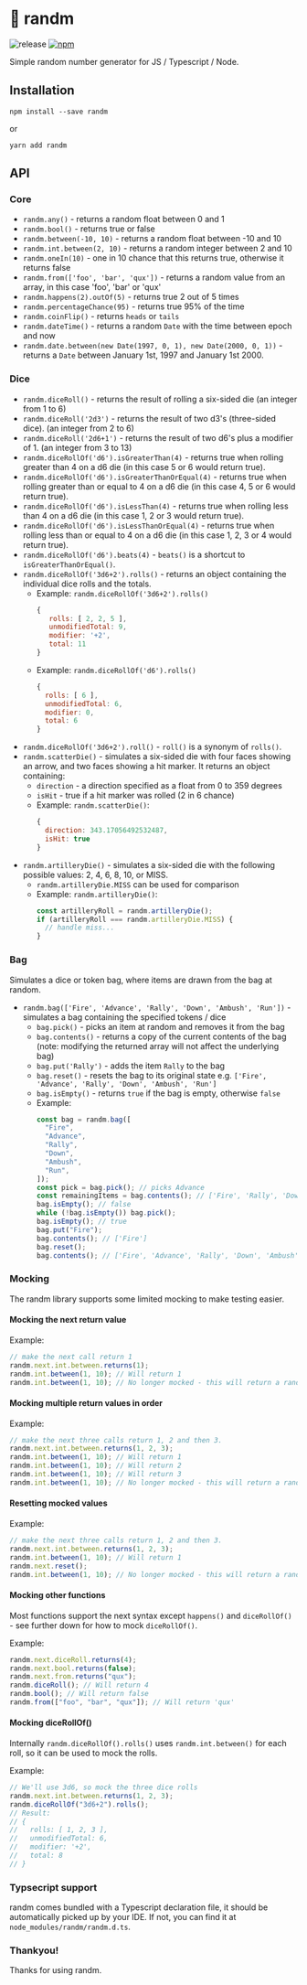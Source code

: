 # 🎲 randm

![release](https://github.com/chrisprobably/randm/workflows/release/badge.svg) [![npm](https://img.shields.io/npm/v/randm)](https://www.npmjs.com/package/randm)

Simple random number generator for JS / Typescript / Node.

## Installation

```
npm install --save randm
```

or

```
yarn add randm
```

## API

### Core

- `randm.any()` - returns a random float between 0 and 1
- `randm.bool()` - returns true or false
- `randm.between(-10, 10)` - returns a random float between -10 and 10
- `randm.int.between(2, 10)` - returns a random integer between 2 and 10
- `randm.oneIn(10)` - one in 10 chance that this returns true, otherwise it returns false
- `randm.from(['foo', 'bar', 'qux'])` - returns a random value from an array, in this case 'foo', 'bar' or 'qux'
- `randm.happens(2).outOf(5)` - returns true 2 out of 5 times
- `randm.percentageChance(95)` - returns true 95% of the time
- `randm.coinFlip()` - returns `heads` or `tails`
- `randm.dateTime()` - returns a random `Date` with the time between epoch and now
- `randm.date.between(new Date(1997, 0, 1), new Date(2000, 0, 1))` - returns a `Date` between January 1st, 1997 and January 1st 2000.

### Dice

- `randm.diceRoll()` - returns the result of rolling a six-sided die (an integer from 1 to 6)
- `randm.diceRoll('2d3')` - returns the result of two d3's (three-sided dice). (an integer from 2 to 6)
- `randm.diceRoll('2d6+1')` - returns the result of two d6's plus a modifier of 1. (an integer from 3 to 13)
- `randm.diceRollOf('d6').isGreaterThan(4)` - returns true when rolling greater than 4 on a d6 die (in this case 5 or 6 would return true).
- `randm.diceRollOf('d6').isGreaterThanOrEqual(4)` - returns true when rolling greater than or equal to 4 on a d6 die (in this case 4, 5 or 6 would return true).
- `randm.diceRollOf('d6').isLessThan(4)` - returns true when rolling less than 4 on a d6 die (in this case 1, 2 or 3 would return true).
- `randm.diceRollOf('d6').isLessThanOrEqual(4)` - returns true when rolling less than or equal to 4 on a d6 die (in this case 1, 2, 3 or 4 would return true).
- `randm.diceRollOf('d6').beats(4)` - `beats()` is a shortcut to `isGreaterThanOrEqual()`.
- `randm.diceRollOf('3d6+2').rolls()` - returns an object containing the individual dice rolls and the totals.
  - Example: `randm.diceRollOf('3d6+2').rolls()`
    ```js
    {
       rolls: [ 2, 2, 5 ],
       unmodifiedTotal: 9,
       modifier: '+2',
       total: 11
    }
    ```
  - Example: `randm.diceRollOf('d6').rolls()`
    ```js
    {
      rolls: [ 6 ],
      unmodifiedTotal: 6,
      modifier: 0,
      total: 6
    }
    ```
- `randm.diceRollOf('3d6+2').roll()` - `roll()` is a synonym of `rolls()`.
- `randm.scatterDie()` - simulates a six-sided die with four faces showing an arrow, and two faces showing a hit marker. It returns an object containing:
  - `direction` - a direction specified as a float from 0 to 359 degrees
  - `isHit` - true if a hit marker was rolled (2 in 6 chance)
  - Example: `randm.scatterDie()`:
    ```js
    {
      direction: 343.17056492532487,
      isHit: true
    }
    ```
- `randm.artilleryDie()` - simulates a six-sided die with the following possible values: 2, 4, 6, 8, 10, or MISS.
  - `randm.artilleryDie.MISS` can be used for comparison
  - Example: `randm.artilleryDie()`:
    ```js
    const artilleryRoll = randm.artilleryDie();
    if (artilleryRoll === randm.artilleryDie.MISS) {
      // handle miss...
    }
    ```

### Bag

Simulates a dice or token bag, where items are drawn from the bag at random.

- `randm.bag(['Fire', 'Advance', 'Rally', 'Down', 'Ambush', 'Run'])` - simulates a bag containing the specified tokens / dice
  - `bag.pick()` - picks an item at random and removes it from the bag
  - `bag.contents()` - returns a copy of the current contents of the bag (note: modifying the returned array will not affect the underlying bag)
  - `bag.put('Rally')` - adds the item `Rally` to the bag
  - `bag.reset()` - resets the bag to its original state e.g. `['Fire', 'Advance', 'Rally', 'Down', 'Ambush', 'Run']`
  - `bag.isEmpty()` - returns `true` if the bag is empty, otherwise `false`
  - Example:
    ```js
    const bag = randm.bag([
      "Fire",
      "Advance",
      "Rally",
      "Down",
      "Ambush",
      "Run",
    ]);
    const pick = bag.pick(); // picks Advance
    const remainingItems = bag.contents(); // ['Fire', 'Rally', 'Down', 'Ambush', 'Run']
    bag.isEmpty(); // false
    while (!bag.isEmpty()) bag.pick();
    bag.isEmpty(); // true
    bag.put("Fire");
    bag.contents(); // ['Fire']
    bag.reset();
    bag.contents(); // ['Fire', 'Advance', 'Rally', 'Down', 'Ambush', 'Run']
    ```

### Mocking

The randm library supports some limited mocking to make testing easier.

#### Mocking the next return value

Example:

```js
// make the next call return 1
randm.next.int.between.returns(1);
randm.int.between(1, 10); // Will return 1
randm.int.between(1, 10); // No longer mocked - this will return a random number between 1 and 10
```

#### Mocking multiple return values in order

Example:

```js
// make the next three calls return 1, 2 and then 3.
randm.next.int.between.returns(1, 2, 3);
randm.int.between(1, 10); // Will return 1
randm.int.between(1, 10); // Will return 2
randm.int.between(1, 10); // Will return 3
randm.int.between(1, 10); // No longer mocked - this will return a random number between 1 and 10
```

#### Resetting mocked values

Example:

```js
// make the next three calls return 1, 2 and then 3.
randm.next.int.between.returns(1, 2, 3);
randm.int.between(1, 10); // Will return 1
randm.next.reset();
randm.int.between(1, 10); // No longer mocked - this will return a random number between 1 and 10
```

#### Mocking other functions

Most functions support the next syntax except `happens()` and `diceRollOf()` - see further down for how to mock `diceRollOf()`.

Example:

```js
randm.next.diceRoll.returns(4);
randm.next.bool.returns(false);
randm.next.from.returns("qux");
randm.diceRoll(); // Will return 4
randm.bool(); // Will return false
randm.from(["foo", "bar", "qux"]); // Will return 'qux'
```

#### Mocking diceRollOf()

Internally `randm.diceRollOf().rolls()` uses `randm.int.between()` for each roll, so it can be used to mock the rolls.

Example:

```js
// We'll use 3d6, so mock the three dice rolls
randm.next.int.between.returns(1, 2, 3);
randm.diceRollOf("3d6+2").rolls();
// Result:
// {
//   rolls: [ 1, 2, 3 ],
//   unmodifiedTotal: 6,
//   modifier: '+2',
//   total: 8
// }
```

### Typsecript support

randm comes bundled with a Typescript declaration file, it should be automatically picked up by your IDE. If not, you can find it at `node_modules/randm/randm.d.ts`.

### Thankyou!

Thanks for using randm.
